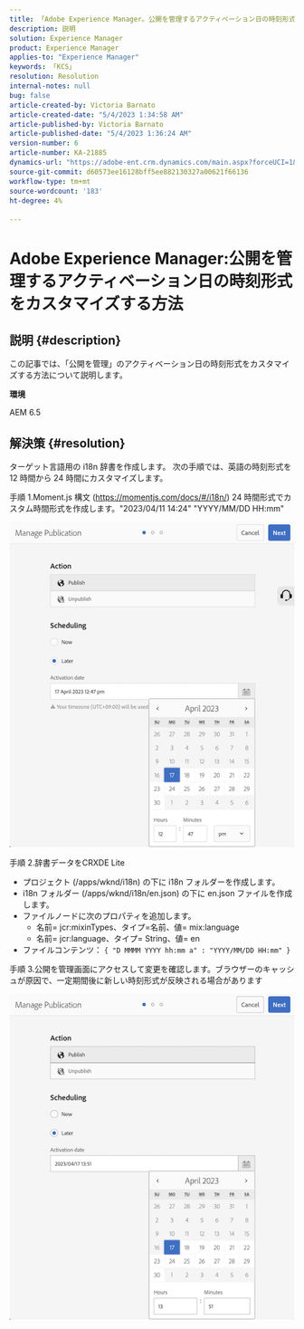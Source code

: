 ```yaml
---
title: 「Adobe Experience Manager。公開を管理するアクティベーション日の時刻形式をカスタマイズする方法»
description: 説明
solution: Experience Manager
product: Experience Manager
applies-to: "Experience Manager"
keywords: 「KCS」
resolution: Resolution
internal-notes: null
bug: false
article-created-by: Victoria Barnato
article-created-date: "5/4/2023 1:34:58 AM"
article-published-by: Victoria Barnato
article-published-date: "5/4/2023 1:36:24 AM"
version-number: 6
article-number: KA-21885
dynamics-url: "https://adobe-ent.crm.dynamics.com/main.aspx?forceUCI=1&pagetype=entityrecord&etn=knowledgearticle&id=1ff697e0-1bea-ed11-a7c6-6045bd006268"
source-git-commit: d60573ee16128bff5ee882130327a00621f66136
workflow-type: tm+mt
source-wordcount: '183'
ht-degree: 4%

---
```


# Adobe Experience Manager:公開を管理するアクティベーション日の時刻形式をカスタマイズする方法

## 説明 {#description}


この記事では、「公開を管理」のアクティベーション日の時刻形式をカスタマイズする方法について説明します。

<b>環境</b>

AEM 6.5


## 解決策 {#resolution}


ターゲット言語用の i18n 辞書を作成します。 次の手順では、英語の時刻形式を 12 時間から 24 時間にカスタマイズします。

手順 1.Moment.js 構文 (https://momentjs.com/docs/#/i18n/) 24 時間形式でカスタム時間形式を作成します。&quot;2023/04/11 14:24&quot; &quot;YYYY/MM/DD HH:mm&quot;

![](assets/d14c64e9-53de-ed11-a7c7-6045bd006268.png)

手順 2.辞書データをCRXDE Lite

- プロジェクト (/apps/wknd/i18n) の下に i18n フォルダーを作成します。
- i18n フォルダー (/apps/wknd/i18n/en.json) の下に en.json ファイルを作成します。
- ファイルノードに次のプロパティを追加します。
   - 名前= jcr:mixinTypes、タイプ=名前、値= mix:language
   - 名前= jcr:language、タイプ= String、値= en
- ファイルコンテンツ： `{ "D MMMM YYYY hh:mm a" : "YYYY/MM/DD HH:mm" }`


手順 3.公開を管理画面にアクセスして変更を確認します。ブラウザーのキャッシュが原因で、一定期間後に新しい時刻形式が反映される場合があります

![](assets/25f363ef-53de-ed11-a7c7-6045bd006268.png)
